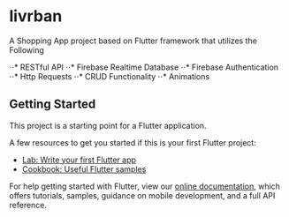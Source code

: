 # livrban

A Shopping App project based on Flutter framework that utilizes the Following

⋅⋅* RESTful API
⋅⋅* Firebase Realtime Database
⋅⋅* Firebase Authentication
⋅⋅* Http Requests
⋅⋅* CRUD Functionality
⋅⋅* Animations



## Getting Started

This project is a starting point for a Flutter application.

A few resources to get you started if this is your first Flutter project:

- [Lab: Write your first Flutter app](https://flutter.dev/docs/get-started/codelab)
- [Cookbook: Useful Flutter samples](https://flutter.dev/docs/cookbook)

For help getting started with Flutter, view our
[online documentation](https://flutter.dev/docs), which offers tutorials,
samples, guidance on mobile development, and a full API reference.
